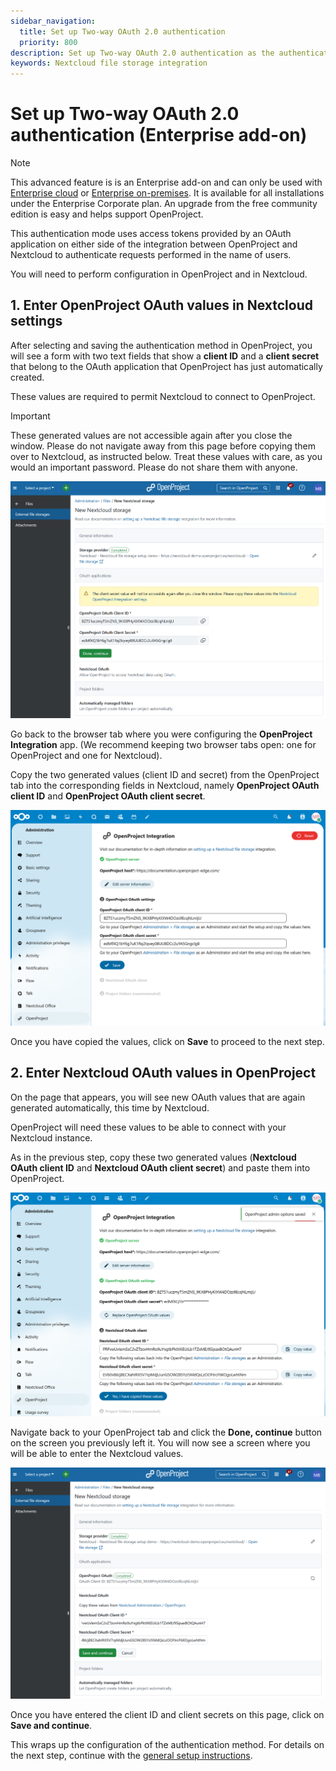 ```yaml
---
sidebar_navigation:
  title: Set up Two-way OAuth 2.0 authentication
  priority: 800
description: Set up Two-way OAuth 2.0 authentication as the authentication method for your Nextcloud storage
keywords: Nextcloud file storage integration
---
```


# Set up Two-way OAuth 2.0 authentication (Enterprise add-on)

> [!NOTE]
>
> This advanced feature is is an Enterprise add-on and can only be used with [Enterprise cloud](https://www.openproject.org/docs/enterprise-guide/enterprise-cloud-guide) or [Enterprise on-premises](https://www.openproject.org/docs/enterprise-guide/enterprise-on-premises-guide). It is available for all installations under the Enterprise Corporate plan. An upgrade from the free community edition is easy and helps support OpenProject.

This authentication mode uses access tokens provided by an OAuth application on either side of the integration between OpenProject and Nextcloud to authenticate requests performed in the name of users.

You will need to perform configuration in OpenProject and in Nextcloud.

## 1. Enter OpenProject OAuth values in Nextcloud settings

After selecting and saving the authentication method in OpenProject, you will see a form with two text fields that show a **client ID** and a **client secret** that belong to the OAuth application that OpenProject has just automatically created.

These values are required to permit Nextcloud to connect to OpenProject.

> [!IMPORTANT]
> These generated values are not accessible again after you close the window. Please do not navigate away from this page before copying them over to Nextcloud, as instructed below. Treat these values with care, as you would an important password. Please do not share them with anyone.

![OpenProject generates OAuth values to copy over to Nextcloud](two_way_oauth2_setup_step_1.png)

Go back to the browser tab where you were configuring the **OpenProject Integration** app. (We recommend keeping two browser tabs open: one for OpenProject and one for Nextcloud).

Copy the two generated values (client ID and secret) from the OpenProject tab into the corresponding fields in Nextcloud, namely **OpenProject OAuth client ID** and **OpenProject OAuth client secret**.

![OAuth values generated by OpenProject are entered into Nextcloud app configuration](two_way_oauth2_setup_step_2.png)

Once you have copied the values, click on **Save** to proceed to the next step.

## 2. Enter Nextcloud OAuth values in OpenProject

On the page that appears, you will see new OAuth values that are again generated automatically, this time by Nextcloud.

OpenProject will need these values to be able to connect with your Nextcloud instance.

As in the previous step, copy these two generated values (**Nextcloud OAuth client ID** and **Nextcloud OAuth client secret**) and paste them into OpenProject.

![Nextcloud also generates OAuth values that need to be copied to OpenProject](two_way_oauth2_setup_step_3.png)

Navigate back to your OpenProject tab and click the **Done, continue** button on the screen you previously left it. You will now see a screen where you will be able to enter the Nextcloud values.

![OpenProject_NC_OAuth_values](two_way_oauth2_setup_step_4.png)

Once you have entered the client ID and client secrets on this page, click on **Save and continue**.

This wraps up the configuration of the authentication method. For details on the next step, continue with the [general setup instructions](../#4-automatically-managed-project-folders).
